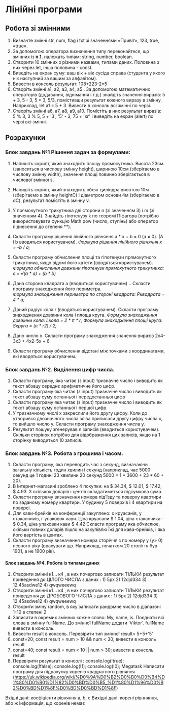 # Лінійні програми
## Робота зі змінними

1. Визначте змінні str, num, flag і txt зі значеннями «Привіт», 123, true, «true». 
2. За допомогою оператора визначення типу переконайтеся, що змінних із **п.1.** належать типам: string, number, boolean.
3. Створити 10 змінних з різними назвами, типами даних. Половина з них через let, інша половина - const.
4. Виведіть на екран  суму: ваш вік + вік сусіда справа (студента у якого нік наступний за вашим за алфавітом). 
5. Вивести в консоль  результат: 108+223-2*5
6. Створіть змінні a1, a2, a3, a4, a5 . За допомогою математичних операторів (додавання, віднімання і т.д.) знайдіть значення виразів: 5 + 3,   5 - 3,   5 * 3,   5/3, помістивши результат кожного виразу в змінну. Наприклад, let a1 = 5 + 3. Вивести в консоль всі змінні по черзі.
7. Створіть змінні a6, a7, a8, a9, a10. Помістіть в них результат виразів: 5 % 3,  3 % 5,  5 + '3',  	'5' - 3,   75 + 'кг' і виведіть на екран (alert) по черзі всі змінні.

## Розрахунки
### Блок завдань №1 Рішення задач за формулами:
1. Напишіть скрипт, який знаходить площу прямокутника. Висота 23см. (заноситься в числову змінну height), шириною 10см (зберігаємо в числову змінну width), значення площі повинно зберігається в числової змінної s.
2. Напишіть скрипт, який знаходить обсяг циліндра висотою 10м (зберігаємо в змінну heightC) і діаметром основи 4м (зберігаємо в dC), результат помістіть в змінну v.
3. У прямокутного трикутника дві сторони n (зі значенням 3) і m (зі значенням 4). Знайдіть гіпотенузу k по теоремі Піфагора (потрібно використовувати функцію Math.pow (число, ступінь) або оператор піднесення до степеня **).

4. Скласти програму рішення лінійного рівняння а * х + b = 0 (а ≠ 0). (A і b вводяться користувачем). 
*Формула рішення лінійного рівняння x = -b / a;*
  
5. Скласти програму обчислення площі та гіпотенузи прямокутного трикутника, якщо відомі його катети (вводяться користувачем).
*Формула обчислення довжини гіпотенузи прямокутного трикутника: c = √(a * a) + (b * b)* 
  
6. Дана сторона квадрата a (вводиться користувачем) .. Скласти програму знаходження його периметра.   
*Формула знаходження периметра по стороні квадрата: Pквадрата = 4 * a;*

7. Даний радіус кола r (вводяться користувачем). Скласти програму знаходження довжини кола і площа круга.
*Формула знаходження довжини кола: Lкола = 2 * π * r;*
*Формула знаходження площі круга: Sкруга = (π * r2) / 2;*
   
8. Дано число х. Скласти програму знаходження значення виразів 2x4-3x3 + 4х2-5х + 6.

9. Скласти програму обчислення відстані між точками з координатами, які вводяться користувачем.

### Блок завдань №2. Виділення цифр числа.

1. Скласти програму, яка читає (з input)  тризначне число і виводить як текст абзацу середнє арифметичне його цифр.
2. Скласти програму яка читає (з input) тризначне число і виводить як текст абзацу суму останньої і передостанньої цифр
3. Скласти програму яка читає (з input) тризначне число і виводить як текст абзацу суму останньої і першої цифр.
4.  У тризначному числі х закреслили його другу цифру. Коли до утворився двозначного числа зліва приписали другу цифру числа х, то вийшло число y. Скласти програму знаходження числа y.
5. Результат пошуку згенерував n записів (вводиться користувачем). Скільки сторінок потрібно для відображення цих записів, якщо на 1 сторінку виводиться 10 записів.

### Блок завдань №3. Робота з грошима і часом.

1. Скласти програму, яка переводить час з секунд, визначаючи загальну кількість годин хвилин і секунд (наприклад, час 5000 секунд це 1 годині 23 хвилини 20 секунд 5000 = 1 * 3600 + 23 * 60 + 20).
2. В Інтернет-магазині зроблено 4 покупки: на $ 34.34, $ 12.01, $ 17.42, $ 4.93. З скількох доларів і центів складатиметься підсумкова сума.
3. Скласти програму визначення номера під'їзду та поверху квартири по заданому номеру квартири. У будинку 5 поверхів і 4 квартири на поверсі.
4. Для кави-брейків на конференції закуплено: х круасанів, у стаканчиків, г упаковок кави. Ціна круасани $ 1.04, ціна стаканчика - $ 0.34, ціна упаковки кави $ 4.42 Скласти програму яка обчислює, скільки повних доларів пішло на закупівлю їжі для кава-брейків, і яка його вартість в центах.
5. Скласти програму визначення номера сторіччя з по номеру у (у> 0) певного віку (врахувати що. Наприклад, початком 20 століття був 1901, а не 1900 рік).

#### Блок завдань №4. Робота із типами даних
1. Створити змінні к1… к4 , в них почергово записати ТІЛЬКИ результат приведення до ЦІЛОГО ЧИСЛА з даних : 1) 5px 2) 12djd334 3) 12.45asdwe12 4) qwqweeewq
2. Створити змінні к1… к4 , в них почергово записати ТІЛЬКИ результат приведення до ДРОБОВОГО ЧИСЛА з даних : 1) 5px 2) 12djd334 3) 12.45asdwe12 4) qwqweeewq
3.  Створити зміну random, в яку записати рандомне число в діапазоні 1-10 в степені 2
4. Записати в окремих змінних кожне слово: My, name, is. Поєднати всі слова в змінну fullName. До змінної fullName додати ‘Viktor’. fullName вивести в консоль.
5. Вивести result в консоль. Перевірити тип змінної result= 5+5+’5’
6. const=20; const result = num > 10 && num < 30; вивести в консоль  result
7. const=40; const result = num < 10 || num > 30; вивести в консоль  result
8. Перевірити результат в консолі : console.log(!true); console.log(!false); console.log(!1); console.log(!0);
Megatask
Написати програму для підрахунку коренів квадратного рівняння (https://uk.wikipedia.org/wiki/%D0%9A%D0%B2%D0%B0%D0%B4%D1%80%D0%B0%D1%82%D0%BD%D0%B5_%D1%80%D1%96%D0%B2%D0%BD%D1%8F%D0%BD%D0%BD%D1%8F)

Вхідні дані: коефіцієнти рівняння a, b, c
Вихідні дані: корені рівнняння, або ж інформація, що коренів немає
